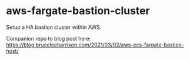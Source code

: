 # aws-fargate-bastion-cluster
Setup a HA bastion cluster within AWS. 

Companion repo to blog post here: https://blog.bruceleeharrison.com/2021/03/02/aws-ecs-fargate-bastion-host/
